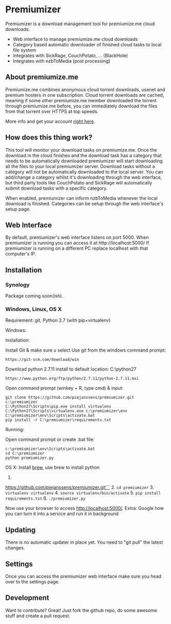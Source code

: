 # Premiumizer

Premiumizer is a download management tool for premiumize.me cloud downloads.

  - Web interface to manage premiumize.me cloud downloads
  - Category based automatic downloader of finished cloud tasks to local file system
  - Integrates with SickRage, CouchPotato, ... (BlackHole)
  - Integrates with nzbToMedia (post processing)

## About premiumize.me
Premiumize.me combines anonymous cloud torrent downloads, usenet and premium hosters in one subscription. Cloud torrent downloads are cached, meaning if some other premiumize.me member downloaded the torrent through premiumize.me before, you can immediately download the files from that torrent over HTTPS at top speeds.

More info and get your account [right here](https://www.premiumize.me/ref/198754075).

## How does this thing work?
This tool will monitor your download tasks on premiumize.me.
Once the download in the cloud finishes and the download task has a category that needs to be automatically downloaded premiumizer will start downloading all the files to your local premiumizer server. Download tasks without a category will not be automatically downloaded to the local server. 
You can add/change a category whilst it's downloading through the web interface, but third party tools like CouchPotato and SickRage will automatically submit download tasks with a specific category. 

When enabled, premiumizer can inform nzbToMedia whenever the local download is finished.
Categories can be setup through the web interface's setup page.

## Web Interface
By default, premiumizer's web interface listens on port 5000.
When premiumizer is running you can access it at http://localhost:5000/ 
If premiumizer is running on a different PC replace localhost with that computer's IP.

## Installation
### Synology
Package coming soon(ish).

### Windows, Linux, OS X

Requirement: git, Python 2.7 (with pip+virtualenv)

Windows:

Installation:


Install Git & make sure u select Use git from the windows command prompt:
```
https://git-scm.com/download/win
```

Download python 2.7.11 install to default location: C:\python27
```
https://www.python.org/ftp/python/2.7.11/python-2.7.11.msi
```


Open command prompt (winkey + R, type cmd) & input:
```
git clone https://github.com/piejanssens/premiumizer.git c:\premiumizer
C:\Python27\Scripts\pip.exe install virtualenv
C:\Python27\Scripts\virtualenv.exe c:\premiumizer\env
C:\premiumizer\env\Scripts\activate.bat
pip install -r C:\premiumizer\requirements.txt
```

Running:

Open command prompt or create .bat file:
```
c:\premiumizer\env\Scripts\activate.bat
cd C:\premiumizer
python premiumizer.py
```

OS X: Install [brew](http://brew.sh/), use brew to install python

1. ```git clone
https://github.com/piejanssens/premiumizer.git```
2. ```cd premiumizer```
3. ```virtualenv virtualenv```
4. ```source virtualenv/bin/activate```
5. ```pip install requirements.txt```
6. ```./premiumizer.py```

Now use your browser to access [http://localhost:5000/](http://localhost:5000/).
Extra: Google how you can turn it into a service and run it in background

## Updating
There is no automatic updater in place yet. You need to "git pull" the latest changes.

## Settings
Once you can access the premiumizer web interface make sure you head over to the settings page.

## Development
Want to contribute? Great!
Just fork the github repo, do some awesome stuff and create a pull request.
